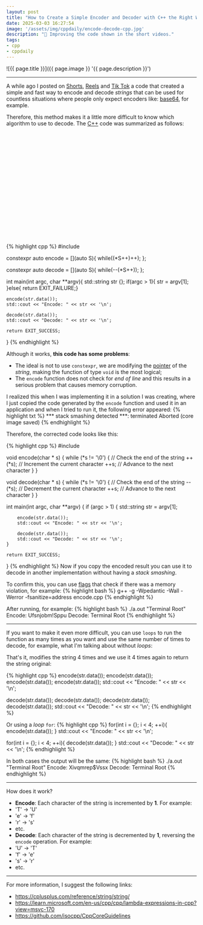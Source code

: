 ```yaml
---
layout: post
title: "How to Create a Simple Encoder and Decoder with C++ the Right Way"
date: 2025-03-03 16:27:54
image: '/assets/img/cppdaily/encode-decode-cpp.jpg'
description: "🚀 Improving the code shown in the short videos."
tags:
- cpp
- cppdaily
---
```


![{{ page.title }}]({{ page.image }} '{{ page.description }}')

---

A while ago I posted on [Shorts](https://www.youtube.com/shorts/AIp14SlwrPQ), [Reels](https://www.instagram.com/p/DDvS9cRS8O8/) and [Tik Tok](https://www.tiktok.com/@terminalroot/video/7449902173179088133) a code that created a simple and fast way to encode and decode *strings* that can be used for countless situations where people only expect encoders like: [base64](https://en.wikipedia.org/wiki/Base64), for example.

Therefore, this method makes it a little more difficult to know which algorithm to use to decode. The [C++](https://terminalroot.com/tags#cpp) code was summarized as follows:


<!-- SQUARE - GAMES ROOT -->
<script async src="//pagead2.googlesyndication.com/pagead/js/adsbygoogle.js"></script>
<ins class="adsbygoogle"
style="display:inline-block;width:336px;height:280px"
data-ad-client="ca-pub-2838251107855362"
data-ad-slot="5351066970"></ins>
<script>
(adsbygoogle = window.adsbygoogle || []).push({});
</script>

{% highlight cpp %}
#include <iostream>

constexpr auto encode = [](auto S){
    while((*S++)++);
};

constexpr auto decode = [](auto S){
    while(--(*S++));
};

int main(int argc, char **argv){
    std::string str {};
    if(argc > 1){
        str = argv[1];
    }else{ return EXIT_FAILURE;}

    encode(str.data());
    std::cout << "Encode: " << str << '\n';

    decode(str.data());
    std::cout << "Decode: " << str << '\n';

    return EXIT_SUCCESS;
}
{% endhighlight %}

Although it works, **this code has some problems**:
+ The ideal is not to use `constexpr`, we are modifying the [pointer](https://en.wikipedia.org/wiki/Pointer_(computer_programming)) of the *string*, making the function of type `void` is the most logical;
+ The `encode` function does not check for *end of line* and this results in a serious problem that causes memory corruption.

I realized this when I was implementing it in a solution I was creating, where I just copied the code generated by the `encode` function and used it in an application and when I tried to run it, the following error appeared:
{% highlight txt %}
*** stack smashing detected ***: terminated
Aborted (core image saved)
{% endhighlight %}

Therefore, the corrected code looks like this:

{% highlight cpp %}
#include <iostream>

void encode(char * s) {
    while (*s != '\0') { // Check the end of the string
        ++(*s); // Increment the current character
        ++s; // Advance to the next character
    }
}

void decode(char * s) {
    while (*s != '\0') { // Check the end of the string
        --(*s); // Decrement the current character
        ++s; // Advance to the next character
    }
}

int main(int argc, char **argv) {
    if (argc > 1) {
        std::string str = argv[1];

        encode(str.data());
        std::cout << "Encode: " << str << '\n';

        decode(str.data());
        std::cout << "Decode: " << str << '\n';
    }

    return EXIT_SUCCESS;
}
{% endhighlight %}
Now if you copy the encoded result you can use it to decode in another implementation without having a *stack smashing*.

To confirm this, you can use [flags](https://terminalroot.com/10-flags-and-parameters-tips-for-gnu-gcc/) that check if there was a memory violation, for example:
{% highlight bash %}
g++ -g -Wpedantic -Wall -Werror -fsanitize=address encode.cpp
{% endhighlight %}

After running, for example:
{% highlight bash %}
./a.out "Terminal Root"
Encode: Ufsnjobm!Sppu
Decode: Terminal Root
{% endhighlight %}

---

If you want to make it even more difficult, you can use `loops` to run the function as many times as you want and use the same number of times to decode, for example, what I'm talking about without *loops*:

That's it, modifies the string 4 times and we use it 4 times again to return the string original:

{% highlight cpp %}
encode(str.data());
encode(str.data());
encode(str.data());
encode(str.data());
std::cout << "Encode: " << str << '\n';

decode(str.data());
decode(str.data());
decode(str.data());
decode(str.data());
std::cout << "Decode: " << str << '\n';
{% endhighlight %}

Or using a *loop* `for`:
{% highlight cpp %}
for(int i = {}; i < 4; ++i){
    encode(str.data());
}
std::cout << "Encode: " << str << '\n';

for(int i = {}; i < 4; ++i){
    decode(str.data());
}
std::cout << "Decode: " << str << '\n';
{% endhighlight %}

In both cases the output will be the same:
{% highlight bash %}
./a.out "Terminal Root"
Encode: Xivqmrep$Vssx
Decode: Terminal Root
{% endhighlight %}

---

How does it work?
- **Encode**: Each character of the string is incremented by **1**. For example:
- 'T' -> 'U'
- 'e' -> 'f'
- 'r' -> 's'
- etc.
- **Decode**: Each character of the string is decremented by **1**, reversing the `encode` operation. For example:
- 'U' -> 'T'
- 'f' -> 'e'
- 's' -> 'r'
- etc.

---

For more information, I suggest the following links:
+ <https://cplusplus.com/reference/string/string/>
+ <https://learn.microsoft.com/en-us/cpp/cpp/lambda-expressions-in-cpp?view=msvc-170>
+ <https://github.com/isocpp/CppCoreGuidelines>
